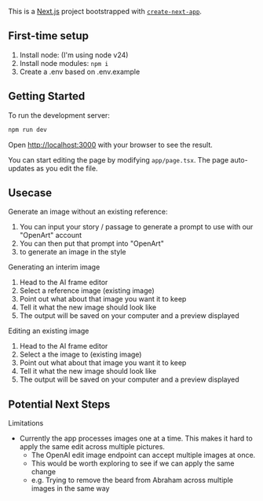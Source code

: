 This is a [Next.js](https://nextjs.org) project bootstrapped with [`create-next-app`](https://nextjs.org/docs/app/api-reference/cli/create-next-app).

## First-time setup

1. Install node: (I'm using node v24)
2. Install node modules: `npm i`
3. Create a .env based on .env.example

## Getting Started

To run the development server:

```bash
npm run dev
```

Open [http://localhost:3000](http://localhost:3000) with your browser to see the result.

You can start editing the page by modifying `app/page.tsx`. The page auto-updates as you edit the file.

## Usecase

Generate an image without an existing reference:

1. You can input your story / passage to generate a prompt to use with our "OpenArt" account
2. You can then put that prompt into "OpenArt"
3. to generate an image in the style

Generating an interim image

1. Head to the AI frame editor
2. Select a reference image (existing image)
3. Point out what about that image you want it to keep
4. Tell it what the new image should look like
5. The output will be saved on your computer and a preview displayed

Editing an existing image

1. Head to the AI frame editor
2. Select a the image to (existing image)
3. Point out what about that image you want it to keep
4. Tell it what the new image should look like
5. The output will be saved on your computer and a preview displayed

## Potential Next Steps

Limitations

- Currently the app processes images one at a time. This makes it hard to apply the same edit across multiple pictures.
  - The OpenAI edit image endpoint can accept multiple images at once.
  - This would be worth exploring to see if we can apply the same change
  - e.g. Trying to remove the beard from Abraham across multiple images in the same way
